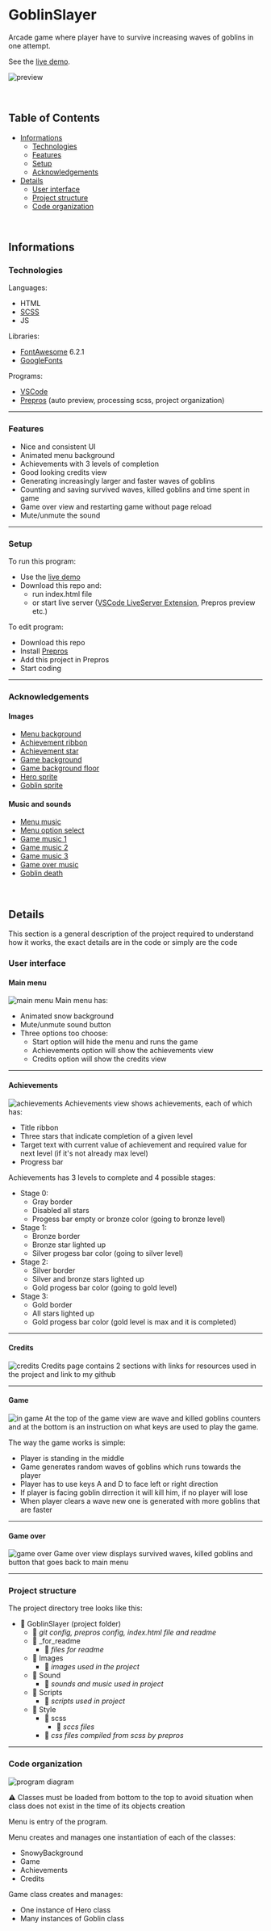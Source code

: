 # GoblinSlayer
Arcade game where player have to survive increasing waves of goblins in one attempt.

See the [live demo](https://pasek108.github.io/GoblinSlayer/).

![preview](/_for_readme/preview.png)

<br>

## Table of Contents
* [Informations](#informations)
  * [Technologies](#technologies)
  * [Features](#features)
  * [Setup](#setup)
  * [Acknowledgements](#acknowledgements)
* [Details](#details)
  * [User interface](#user-interface)
  * [Project structure](#project-structure)
  * [Code organization](#code-organization)

<br>

## Informations
### Technologies
Languages:
- HTML
- [SCSS](https://sass-lang.com)
- JS
  
Libraries:
- [FontAwesome](https://fontawesome.com) 6.2.1
- [GoogleFonts](https://fonts.google.com)
  
Programs:
- [VSCode](https://code.visualstudio.com)
- [Prepros](https://prepros.io) (auto preview, processing scss, project organization)
  
----------------------------------

### Features
- Nice and consistent UI
- Animated menu background
- Achievements with 3 levels of completion
- Good looking credits view
- Generating increasingly larger and faster waves of goblins
- Counting and saving survived waves, killed goblins and time spent in game
- Game over view and restarting game without page reload
- Mute/unmute the sound

----------------------------------

### Setup
To run this program: 
- Use the [live demo](https://pasek108.github.io/GoblinSlayer/)
- Download this repo and:
  - run index.html file
  - or start live server ([VSCode LiveServer Extension](https://marketplace.visualstudio.com/items?itemName=ritwickdey.LiveServer), Prepros preview etc.) 

To edit program:
- Download this repo
- Install [Prepros](https://prepros.io)
- Add this project in Prepros
- Start coding

----------------------------------

### Acknowledgements
#### Images
- [Menu background](https://i.imgur.com/LAFEmei.png)
- [Achievement ribbon](https://svgsilh.com/image/1093181.html)
- [Achievement star](https://svgsilh.com/image/775819.html)
- [Game background](https://lil-cthulhu.itch.io/pixel-art-cave-background)
- [Game background floor](https://lil-cthulhu.itch.io/pixel-art-tileset-cave)
- [Hero sprite](https://www.spriters-resource.com/ds_dsi/rondoofswords/sheet/42664/)
- [Goblin sprite](https://www.spriters-resource.com/psp/lunarsilverstarharmony/sheet/58114/)

#### Music and sounds
- [Menu music](https://opengameart.org/content/fantasy-music-the-wraiths-of-winter)
- [Menu option select](https://opengameart.org/content/menu-selection-click)
- [Game music 1](https://opengameart.org/content/massacre-soundtrack)
- [Game music 2](https://opengameart.org/content/fight-theme-metal)
- [Game music 3](https://filmmusic.io/song/4814-metalicious)
- [Game over music](https://freesound.org/people/HerbertBoland/sounds/128554/)
- [Goblin death](https://freesound.org/people/Rickplayer/sounds/398007/)

<br>

## Details
This section is a general description of the project required to understand how it works, the exact details are in the code or simply are the code

### User interface
#### Main menu
![main menu](/_for_readme/main_menu.png)
Main menu has:
- Animated snow background
- Mute/unmute sound button
- Three options too choose:
  - Start option will hide the menu and runs the game
  - Achievements option will show the achievements view
  - Credits option will show the credits view

----------------------------------

#### Achievements
![achievements](/_for_readme/achievements.png)
Achievements view shows achievements, each of which has:
- Title ribbon
- Three stars that indicate completion of a given level
- Target text with current value of achievement and required value for next level (if it's not already max level)
- Progress bar

Achievements has 3 levels to complete and 4 possible stages:
- Stage 0:
  - Gray border
  - Disabled all stars
  - Progess bar empty or bronze color (going to bronze level)
- Stage 1:
  - Bronze border
  - Bronze star lighted up
  - Silver progess bar color (going to silver level)
- Stage 2:
  - Silver border
  - Silver and bronze stars lighted up
  - Gold progess bar color (going to gold level)
- Stage 3:
  - Gold border
  - All stars lighted up
  - Gold progess bar color (gold level is max and it is completed)

----------------------------------

#### Credits
![credits](/_for_readme/credits.png)
Credits page contains 2 sections with links for resources used in the project and link to my github

----------------------------------

#### Game
![in game](/_for_readme/in_game.png)
At the top of the game view are wave and killed goblins counters and at the bottom is an instruction on what keys are used to play the game.

The way the game works is simple:
- Player is standing in the middle
- Game generates random waves of goblins which runs towards the player
- Player has to use keys A and D to face left or right direction
- If player is facing goblin dirrection it will kill him, if no player will lose
- When player clears a wave new one is generated with more goblins that are faster

----------------------------------

#### Game over
![game over](/_for_readme/game_over.png)
Game over view displays survived waves, killed goblins and button that goes back to main menu

----------------------------------

### Project structure
The project directory tree looks like this:
- :file_folder: GoblinSlayer (project folder)
  - :page_facing_up: *git config, prepros config, index.html file and readme*
  - :file_folder: _for_readme
    - :page_facing_up: *files for readme*
  - :file_folder: Images
    - :page_facing_up: *images used in the project*
  - :file_folder: Sound
    - :page_facing_up: *sounds and music used in project*
  - :file_folder: Scripts
    - :page_facing_up: *scripts used in project*
  - :file_folder: Style
    - :file_folder: scss
      - :page_facing_up: *sccs files*
    - :page_facing_up: *css files compiled from scss by prepros*

----------------------------------

### Code organization

![program diagram](/_for_readme/program_diagram.png)

:warning: Classes must be loaded from bottom to the top to avoid situation when class does not exist in the time of its objects creation

Menu is entry of the program.

Menu creates and manages one instantiation of each of the classes:
- SnowyBackground
- Game
- Achievements
- Credits

Game class creates and manages:
- One instance of Hero class
- Many instances of Goblin class
